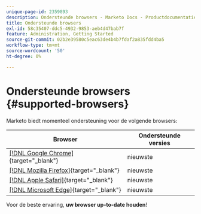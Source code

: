```yaml
---
unique-page-id: 2359893
description: Ondersteunde browsers - Marketo Docs - Productdocumentatie
title: Ondersteunde browsers
exl-id: 58c35407-ddc5-4932-9853-aeb4d47bab7f
feature: Administration, Getting Started
source-git-commit: 02b2e39580c5eac63de4b4b7fdaf2a835fdd4ba5
workflow-type: tm+mt
source-wordcount: '50'
ht-degree: 0%

---
```


# Ondersteunde browsers {#supported-browsers}

Marketo biedt momenteel ondersteuning voor de volgende browsers:

| Browser | Ondersteunde versies |
|---|---|
| [[!DNL Google Chrome]](https://www.google.com/intl/en/chrome/browser/){target="_blank"} | nieuwste |
| [[!DNL Mozilla Firefox]](https://www.mozilla.org/en-US/firefox/new/){target="_blank"} | nieuwste |
| [[!DNL Apple Safari]](https://www.apple.com/safari/){target="_blank"} | nieuwste |
| [[!DNL Microsoft Edge]](https://www.microsoft.com/en-us/windows/microsoft-edge){target="_blank"} | nieuwste |

Voor de beste ervaring, **uw browser up-to-date houden**!
